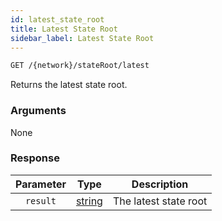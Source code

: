 ```yaml
---
id: latest_state_root
title: Latest State Root
sidebar_label: Latest State Root
---
```


```bash title=ENDPOINT
GET /{network}/stateRoot/latest
```

Returns the latest state root.

### Arguments

None

### Response
| Parameter |                 Type                  |      Description      |
|:---------:|:-------------------------------------:|:---------------------:|
| `result`  | [string](../../concepts/fundamentals/05_blocks.md) | The latest state root |

